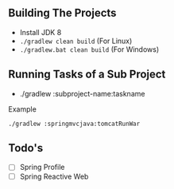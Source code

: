 Building The Projects
---------------------
- Install JDK 8
- ```./gradlew clean build``` (For Linux)
- ```./gradlew.bat clean build``` (For Windows)

Running Tasks of a Sub Project 
------------------------------
- ./gradlew :subproject-name:taskname

Example

    ./gradlew :springmvcjava:tomcatRunWar

Todo's
-----
- [ ] Spring Profile
- [ ] Spring Reactive Web
